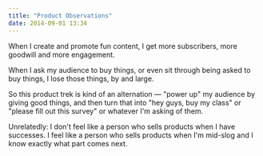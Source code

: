 ```yaml
---
title: "Product Observations"
date: 2014-09-01 13:34
---
```

When I create and promote fun content, I get more subscribers, more
goodwill and more engagement.

When I ask my audience to buy things, or even sit through being asked
to buy things, I lose those things, by and large.

So this product trek is kind of an alternation &mdash; &quot;power up&quot;
my audience by giving good things, and then turn that into
&quot;hey guys, buy my class&quot; or &quot;please fill out this survey&quot;
or whatever I'm asking of them.

Unrelatedly: I don't feel like a person who sells products when I
have successes. I feel like a person who sells products when I'm
mid-slog and I know exactly what part comes next.
